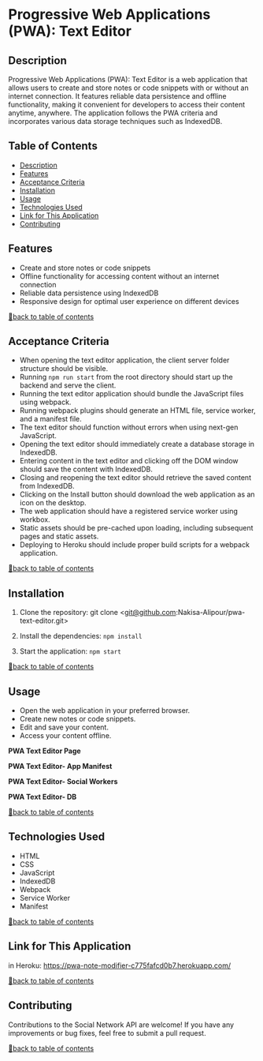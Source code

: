 # Progressive Web Applications (PWA): Text Editor

## Description

Progressive Web Applications (PWA): Text Editor is a web application that allows users to create and store notes or code snippets with or without an internet connection. It features reliable data persistence and offline functionality, making it convenient for developers to access their content anytime, anywhere. The application follows the PWA criteria and incorporates various data storage techniques such as IndexedDB.


## Table of Contents

- [Description](#description)
- [Features](#features)
- [Acceptance Criteria](#acceptance-criteria)
- [Installation](#installation)
- [Usage](#usage)
- [Technologies Used](#technologies-used)
- [Link for This Application](#Link-for-This-Application)
- [Contributing](#contributing)


## Features

- Create and store notes or code snippets
- Offline functionality for accessing content without an internet connection
- Reliable data persistence using IndexedDB
- Responsive design for optimal user experience on different devices


[🔼back to table of contents ](#table-of-contents)

## Acceptance Criteria

- When opening the text editor application, the client server folder structure should be visible.
- Running `npm run start` from the root directory should start up the backend and serve the client.
- Running the text editor application should bundle the JavaScript files using webpack.
- Running webpack plugins should generate an HTML file, service worker, and a manifest file.
- The text editor should function without errors when using next-gen JavaScript.
- Opening the text editor should immediately create a database storage in IndexedDB.
- Entering content in the text editor and clicking off the DOM window should save the content with IndexedDB.
- Closing and reopening the text editor should retrieve the saved content from IndexedDB.
- Clicking on the Install button should download the web application as an icon on the desktop.
- The web application should have a registered service worker using workbox.
- Static assets should be pre-cached upon loading, including subsequent pages and static assets.
- Deploying to Heroku should include proper build scripts for a webpack application.


[🔼back to table of contents ](#table-of-contents)

## Installation

1. Clone the repository: git clone <git@github.com:Nakisa-Alipour/pwa-text-editor.git>

2. Install the dependencies: `npm install`

3. Start the application: `npm start`


[🔼back to table of contents ](#table-of-contents)

## Usage

- Open the web application in your preferred browser.
- Create new notes or code snippets.
- Edit and save your content.
- Access your content offline.

**PWA Text Editor Page**


**PWA Text Editor- App Manifest**


**PWA Text Editor- Social Workers**


**PWA Text Editor- DB**


[🔼back to table of contents ](#table-of-contents)

## Technologies Used

- HTML
- CSS
- JavaScript
- IndexedDB
- Webpack
- Service Worker
- Manifest


[🔼back to table of contents ](#table-of-contents)

## Link for This Application
in Heroku: https://pwa-note-modifier-c775fafcd0b7.herokuapp.com/


[🔼back to table of contents ](#table-of-contents)

## Contributing

Contributions to the Social Network API are welcome! If you have any improvements or bug fixes, feel free to submit a pull request.

[🔼back to table of contents ](#table-of-contents)









